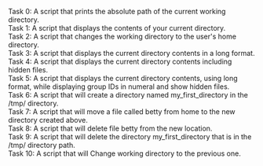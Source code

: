Task 0: A script that prints the absolute path of the current working directory.</br>
Task 1: A script that displays the contents of your current directory. </br>
Task 2: A script that changes the working directory to the user's home directory.</br>
Task 3: A script that displays the current directory contents in a long format.</br>
Task 4: A script that displays the current directory contents including hidden files.</br>
Task 5: A script that displays the current directory contents, using long format, while displaying group IDs in numeral and show hidden files.</br>
Task 6: A script that will create a directory named my_first_directory in the /tmp/ directory.</br>
Task 7: A script that will move a file called betty from home to the new directory created above.</br>
Task 8: A script that will delete file betty from the new location.</br>
Task 9: A script that will delete the directory my_first_directory that is in the /tmp/ directory path.</br>
Task 10: A script that will Change working directory to the previous one.</br>
